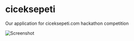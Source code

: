 # ciceksepeti
Our application for ciceksepeti.com hackathon competition

![Screenshot](https://github.com/mustafauzun0/ciceksepeti/blob/master/screenshots/ciceksepeti.png)
